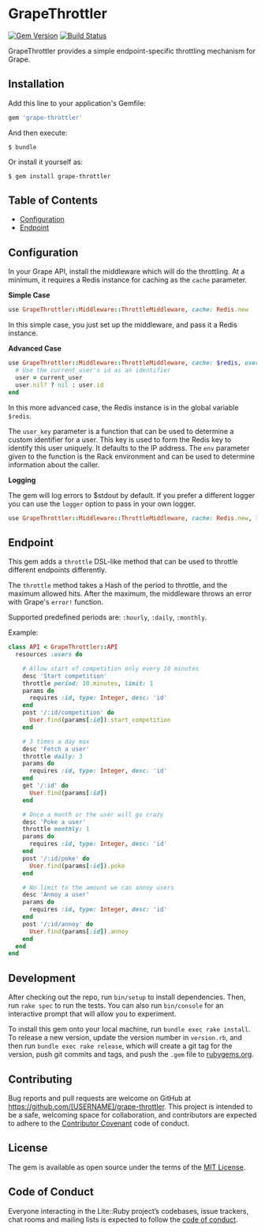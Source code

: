 # GrapeThrottler

[![Gem Version](https://badge.fury.io/rb/grape-throttler.svg)](http://badge.fury.io/rb/grape-throttler)
[![Build Status](https://travis-ci.org/drexed/grape-throttler.svg?branch=master)](https://travis-ci.org/drexed/grape-throttler)

GrapeThrottler provides a simple endpoint-specific throttling mechanism for Grape.

## Installation

Add this line to your application's Gemfile:

```ruby
gem 'grape-throttler'
```

And then execute:

    $ bundle

Or install it yourself as:

    $ gem install grape-throttler

## Table of Contents

* [Configuration](#configuration)
* [Endpoint](#endpoint)

## Configuration
In your Grape API, install the middleware which will do the throttling. At a minimum, it requires a Redis instance for caching as the `cache` parameter.

**Simple Case**

```ruby
use GrapeThrottler::Middleware::ThrottleMiddleware, cache: Redis.new
```

In this simple case, you just set up the middleware, and pass it a Redis instance.

**Advanced Case**

```ruby
use GrapeThrottler::Middleware::ThrottleMiddleware, cache: $redis, user_key: ->(env) do
  # Use the current_user's id as an identifier
  user = current_user
  user.nil? ? nil : user.id
end
```

In this more advanced case, the Redis instance is in the global variable `$redis`.

The `user_key` parameter is a function that can be used to determine a custom identifier for a user. This key is used to form the Redis key to identify this user uniquely. It defaults to the IP address. The `env` parameter given to the function is the Rack environment and can be used to determine information about the caller.

**Logging**

The gem will log errors to $stdout by default. If you prefer a different logger you can use the `logger` option to pass in your own logger.

```ruby
use GrapeThrottler::Middleware::ThrottleMiddleware, cache: Redis.new, logger: Logger.new('my_custom_log.log')
```

## Endpoint

This gem adds a `throttle` DSL-like method that can be used to throttle different endpoints differently.

The `throttle` method takes a Hash of the period to throttle, and the maximum allowed hits. After the maximum, the middleware throws an error with Grape's `error!` function.

Supported predefined periods are: `:hourly`, `:daily`, `:monthly`.

Example:

```ruby
class API < GrapeThrottler::API
  resources :users do

    # Allow start of competition only every 10 minutes
    desc 'Start competition'
    throttle period: 10.minutes, limit: 1
    params do
      requires :id, type: Integer, desc: 'id'
    end
    post '/:id/competition' do
      User.find(params[:id]).start_competition
    end

    # 3 times a day max
    desc 'Fetch a user'
    throttle daily: 3
    params do
      requires :id, type: Integer, desc: 'id'
    end
    get '/:id' do
      User.find(params[:id])
    end

    # Once a month or the user will go crazy
    desc 'Poke a user'
    throttle monthly: 1
    params do
      requires :id, type: Integer, desc: 'id'
    end
    post '/:id/poke' do
      User.find(params[:id]).poke
    end

    # No limit to the amount we can annoy users
    desc 'Annoy a user'
    params do
      requires :id, type: Integer, desc: 'id'
    end
    post '/:id/annoy' do
      User.find(params[:id]).annoy
    end
  end
end
```

## Development

After checking out the repo, run `bin/setup` to install dependencies. Then, run `rake spec` to run the tests. You can also run `bin/console` for an interactive prompt that will allow you to experiment.

To install this gem onto your local machine, run `bundle exec rake install`. To release a new version, update the version number in `version.rb`, and then run `bundle exec rake release`, which will create a git tag for the version, push git commits and tags, and push the `.gem` file to [rubygems.org](https://rubygems.org).

## Contributing

Bug reports and pull requests are welcome on GitHub at https://github.com/[USERNAME]/grape-throttler. This project is intended to be a safe, welcoming space for collaboration, and contributors are expected to adhere to the [Contributor Covenant](http://contributor-covenant.org) code of conduct.

## License

The gem is available as open source under the terms of the [MIT License](https://opensource.org/licenses/MIT).

## Code of Conduct

Everyone interacting in the Lite::Ruby project’s codebases, issue trackers, chat rooms and mailing lists is expected to follow the [code of conduct](https://github.com/[USERNAME]/grape-throttler/blob/master/CODE_OF_CONDUCT.md).
